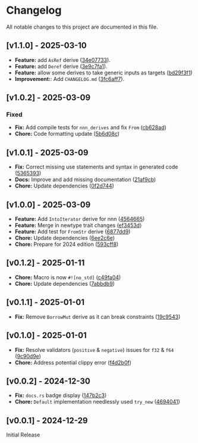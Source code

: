 # Changelog

All notable changes to this project are documented in this file.

## [v1.1.0] - 2025-03-10

- **Feature:** add `AsRef` derive ([34e07733](https://github.com/vic1707/nnn/commit/34e07733)).
- **Feature:** add `Deref` derive ([3e9c7fa1](https://github.com/vic1707/nnn/commit/3e9c7fa1)).
- **Feature:** allow some derives to take generic inputs as targets ([bd29f3f1](https://github.com/vic1707/nnn/commit/bd29f3f1))
- **Improvement:**: Add `CHANGELOG.md` ([3fc6aff7](https://github.com/vic1707/nnn/commit/3fc6aff7)).

## [v1.0.2] - 2025-03-09

### Fixed

- **Fix:** Add compile tests for `nnn_derives` and fix `From` ([cb628ad](https://github.com/vic1707/nnn/commit/cb628ad))
- **Chore:** Code formatting update ([5b6d08c](https://github.com/vic1707/nnn/commit/5b6d08c))

## [v1.0.1] - 2025-03-09

- **Fix:** Correct missing use statements and syntax in generated code ([5365393](https://github.com/vic1707/nnn/commit/5365393))
- **Docs:** Improve and add missing documentation ([21af9cb](https://github.com/vic1707/nnn/commit/21af9cb))
- **Chore:** Update dependencies ([0f2d744](https://github.com/vic1707/nnn/commit/0f2d744))

## [v1.0.0] - 2025-03-09

- **Feature:** Add `IntoIterator` derive for nnn ([4564665](https://github.com/vic1707/nnn/commit/4564665))
- **Feature:** Merge in newtype trait changes ([ef3453d](https://github.com/vic1707/nnn/commit/ef3453d))
- **Feature:** Add test for `FromStr` derive ([6877dd9](https://github.com/vic1707/nnn/commit/6877dd9))
- **Chore:** Update dependencies ([6ee2c6e](https://github.com/vic1707/nnn/commit/6ee2c6e))
- **Chore:** Prepare for 2024 edition ([593cff8](https://github.com/vic1707/nnn/commit/593cff8))

## [v0.1.2] - 2025-01-11

- **Chore:** Macro is now `#![no_std]` ([c49fa04](https://github.com/vic1707/nnn/commit/c49fa04))
- **Chore:** Update dependencies ([7abbdb9](https://github.com/vic1707/nnn/commit/7abbdb9))

## [v0.1.1] - 2025-01-01

- **Fix:** Remove `BorrowMut` derive as it can break constraints ([19c9543](https://github.com/vic1707/nnn/commit/19c9543))

## [v0.1.0] - 2025-01-01

- **Fix:** Resolve validators (`positive` & `negative`) issues for `f32` & `f64` ([9c90d9e](https://github.com/vic1707/nnn/commit/9c90d9e))
- **Chore:** Address potential clippy error ([f4d2b0f](https://github.com/vic1707/nnn/commit/f4d2b0f))

## [v0.0.2] - 2024-12-30

- **Fix:** `docs.rs` badge display ([147b2c3](https://github.com/vic1707/nnn/commit/147b2c3))
- **Chore:** `Default` implementation needlessly used `try_new` ([4694041](https://github.com/vic1707/nnn/commit/4694041))

## [v0.0.1] - 2024-12-29

Initial Release
